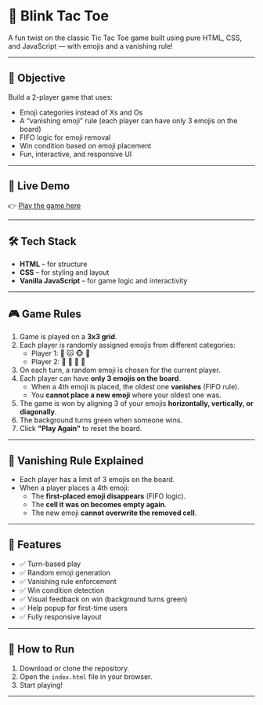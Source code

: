 # 🧠 Blink Tac Toe

A fun twist on the classic Tic Tac Toe game built using pure HTML, CSS, and JavaScript — with emojis and a vanishing rule!

---

## 🎯 Objective

Build a 2-player game that uses:
- Emoji categories instead of Xs and Os
- A “vanishing emoji” rule (each player can have only 3 emojis on the board)
- FIFO logic for emoji removal
- Win condition based on emoji placement
- Fun, interactive, and responsive UI

---

## 🚀 Live Demo

👉 [Play the game here](https://rajat2229.github.io/Blink-Tac-Toe/)  


---

## 🛠 Tech Stack

- **HTML** – for structure  
- **CSS** – for styling and layout  
- **Vanilla JavaScript** – for game logic and interactivity  

---

## 🎮 Game Rules

1. Game is played on a **3x3 grid**.
2. Each player is randomly assigned emojis from different categories:
   - Player 1: 🐶 🐱 🐵 🐰
   - Player 2: 🍕 🍟 🍔 🍩
3. On each turn, a random emoji is chosen for the current player.
4. Each player can have **only 3 emojis on the board**.
   - When a 4th emoji is placed, the oldest one **vanishes** (FIFO rule).
   - You **cannot place a new emoji** where your oldest one was.
5. The game is won by aligning 3 of your emojis **horizontally, vertically, or diagonally**.
6. The background turns green when someone wins.
7. Click **"Play Again"** to reset the board.

---

## 🔄 Vanishing Rule Explained

- Each player has a limit of 3 emojis on the board.
- When a player places a 4th emoji:
  - The **first-placed emoji disappears** (FIFO logic).
  - The **cell it was on becomes empty again**.
  - The new emoji **cannot overwrite the removed cell**.

---

## 🧰 Features

- ✅ Turn-based play
- ✅ Random emoji generation
- ✅ Vanishing rule enforcement
- ✅ Win condition detection
- ✅ Visual feedback on win (background turns green)
- ✅ Help popup for first-time users
- ✅ Fully responsive layout

---

## 🔧 How to Run

1. Download or clone the repository.
2. Open the `index.html` file in your browser.
3. Start playing!

---

